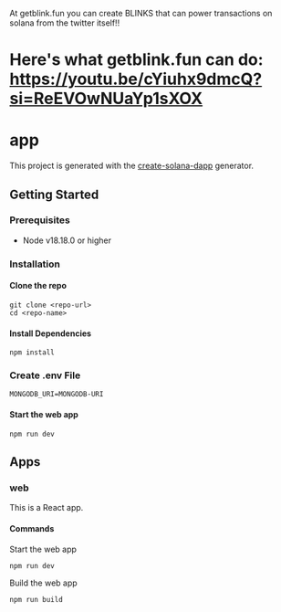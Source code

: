 At getblink.fun you can create BLINKS that can power transactions on solana from the twitter itself!!

# Here's what getblink.fun can do: https://youtu.be/cYiuhx9dmcQ?si=ReEVOwNUaYp1sXOX

# app

This project is generated with the [create-solana-dapp](https://github.com/solana-developers/create-solana-dapp) generator.

## Getting Started

### Prerequisites

- Node v18.18.0 or higher

### Installation

#### Clone the repo

```shell
git clone <repo-url>
cd <repo-name>
```

#### Install Dependencies

```shell
npm install
```

### Create .env File
```
MONGODB_URI=MONGODB-URI
```

#### Start the web app

```
npm run dev
```

## Apps

### web

This is a React app.

#### Commands

Start the web app

```shell
npm run dev
```

Build the web app

```shell
npm run build
```
